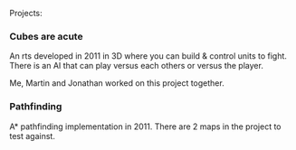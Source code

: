 Projects:

### Cubes are acute
An rts developed in 2011 in 3D where you can build & control units to fight.
There is an AI that can play versus each others or versus the player.

Me, Martin and Jonathan worked on this project together.

### Pathfinding
A* pathfinding implementation in 2011. There are 2 maps in the project to test against.  